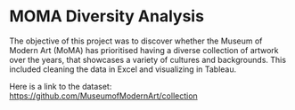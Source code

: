 # MOMA Diversity Analysis
The objective of this project was to discover whether the Museum of Modern Art (MoMA) has prioritised having a diverse collection of artwork over the years, that showcases a variety of cultures and backgrounds. 
This included cleaning the data in Excel and visualizing in Tableau.

Here is a link to the dataset: https://github.com/MuseumofModernArt/collection
